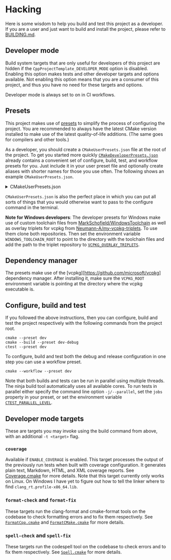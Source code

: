 # Hacking

Here is some wisdom to help you build and test this project as a developer. If you are a
user and just want to build and install the project, please refer to
[BUILDING.md](BUILDING.md).


## Developer mode

Build system targets that are only useful for developers of this project are hidden if the
`CppProjectTemplate_DEVELOPER_MODE` option is disabled. Enabling this option makes tests
and other developer targets and options available. Not enabling this option means that you
are a consumer of this project, and thus you have no need for these targets and options.

Developer mode is always set to on in CI workflows.


## Presets

This project makes use of
[presets](https://cmake.org/cmake/help/latest/manual/cmake-presets.7.html) to simplify the
process of configuring the project. You are recommended to always have the latest CMake
version installed to make use of the latest quality-of-life additions. (The same goes for
compilers and other tools.)

As a developer, you should create a `CMakeUserPresets.json` file at the root of the
project. To get you started more quickly
[`CMakeDeveloperPresets.json`](CMakeDeveloperPresets.json) already contains a convenient
set of configure, build, test, and workflow presets for you. Just include it in your
user preset file and optionally create aliases with shorter names for those you use
often. The following shows an example `CMakeUserPresets.json`.

<details>
<summary>CMakeUserPresets.json</summary>

~~~json
{
  "version": 6,
  "cmakeMinimumRequired": {
    "major": 3,
    "minor": 25,
    "patch": 0
  },
  "include": [
    "CMakeDeveloperPresets.json"
  ],
  "configurePresets": [
    {
      "name": "dev",
      "inherits": "dev-windows-clang-cl"
    }
  ],
  "buildPresets": [
    {
      "name": "dev-debug",
      "inherits": "dev-windows-clang-cl-debug",
      "configurePreset": "dev"
    },
    {
      "name": "dev-release",
      "inherits": "dev-windows-clang-cl-release",
      "configurePreset": "dev"
    }
  ],
  "testPresets": [
    {
      "name": "dev",
      "configurePreset": "dev"
    }
  ],
  "workflowPresets": [
    {
      "name": "dev",
      "steps": [
        {
          "type": "configure",
          "name": "dev"
        },
        {
          "type": "build",
          "name": "dev-debug"
        },
        {
          "type": "test",
          "name": "dev"
        },
        {
          "type": "build",
          "name": "dev-release"
        },
        {
          "type": "test",
          "name": "dev"
        }
      ]
    }
  ]
}
~~~

</details>

`CMakeUserPresets.json` is also the perfect place in which you can put all sorts of things
that you would otherwise want to pass to the configure command in the terminal.

**Note for Windows developers**: The developer presets for Windows make use of custom
toolchain files from
[MarkSchofield/WindowsToolchain](https://github.com/MarkSchofield/WindowsToolchain) as
well as overlay triplets for vcpkg from
[Neumann-A/my-vcpkg-triplets](https://github.com/Neumann-A/my-vcpkg-triplets). To use them
clone both repositories. Then set the environment variable `WINDOWS_TOOLCHAIN_ROOT` to
point to the directory with the toolchain files and add the path to the triplet repository
to
[`VCPKG_OVERLAY_TRIPLETS`](https://learn.microsoft.com/en-us/vcpkg/users/config-environment#vcpkg_overlay_triplets).


## Dependency manager

The presets make use of the [vcpkg][https://github.com/microsoft/vcpkg] dependency
manager. After installing it, make sure the `VCPKG_ROOT` environment variable is pointing
at the directory where the vcpkg executable is.


## Configure, build and test

If you followed the above instructions, then you can configure, build and test the project
respectively with the following commands from the project root.

~~~shell
cmake --preset dev
cmake --build --preset dev-debug
ctest --preset dev
~~~

To configure, build and test both the debug and release configuration in one step you can
use a workflow preset.

~~~shell
cmake --workflow --preset dev
~~~

Note that both builds and tests can be run in parallel using multiple threads. The ninja
build tool automatically uses all available cores. To run tests in parallel either specify
the command line option `-j/--parallel`, set the `jobs` property in your preset, or set
the environment variable
[`CTEST_PARALLEL_LEVEL`](https://cmake.org/cmake/help/latest/envvar/CTEST_PARALLEL_LEVEL.html).


## Developer mode targets

These are targets you may invoke using the build command from above, with an additional
`-t <target>` flag.


### `coverage`

Available if `ENABLE_COVERAGE` is enabled. This target processes the output of the
previously run tests when built with coverage configuration. It generates plain text,
Markdown, HTML, and XML coverage reports. See [Coverage.cmake](CMake/Coverage.cmake) for
more details. Note that this target currently only works on Linux. On Windows I have yet
to figure out how to tell the linker where to find `clang_rt.profile-x86_64.lib`.


### `format-check` and `format-fix`

These targets run the clang-format and cmake-format tools on the codebase to check
formatting errors and to fix them respectively. See
[`FormatCpp.cmake`](CMake/FormatCpp.cmake) and
[`FormatCMake.cmake`](CMake/FormatCMake.cmake) for more details.


### `spell-check` and `spell-fix`

These targets run the codespell tool on the codebase to check errors and to fix them
respectively. See [`Spell.cmake`](CMake/Spell.cmake) for more details.
